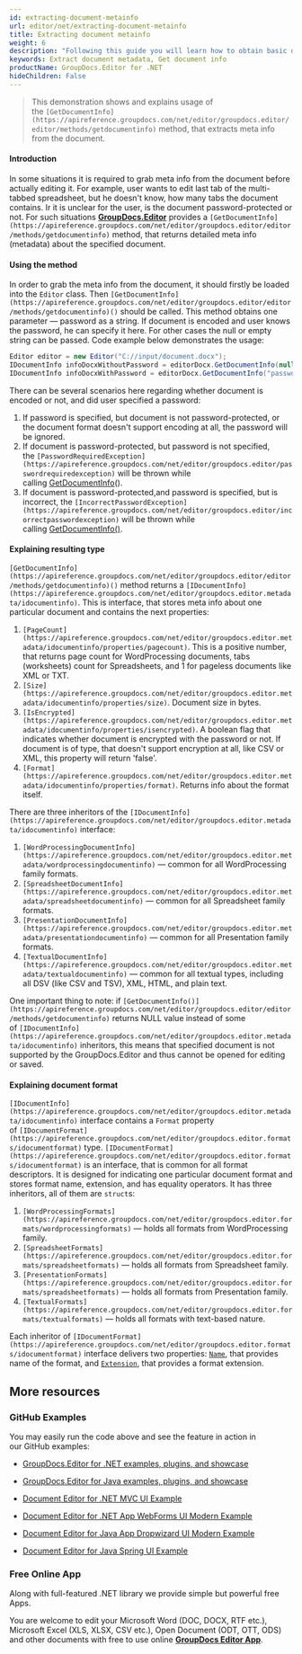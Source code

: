 ```yaml
---
id: extracting-document-metainfo
url: editor/net/extracting-document-metainfo
title: Extracting document metainfo
weight: 6
description: "Following this guide you will learn how to obtain basic document metadata like pages count, size, file type before editing it with GroupDocs.Editor for .NET API."
keywords: Extract document metadata, Get document info
productName: GroupDocs.Editor for .NET
hideChildren: False
---
```

> This demonstration shows and explains usage of the `[GetDocumentInfo](https://apireference.groupdocs.com/net/editor/groupdocs.editor/editor/methods/getdocumentinfo)` method, that extracts meta info from the document.

#### Introduction

In some situations it is required to grab meta info from the document before actually editing it. For example, user wants to edit last tab of the multi-tabbed spreadsheet, but he doesn't know, how many tabs the document contains. Ir it is unclear for the user, is the document password-protected or not. For such situations [**GroupDocs.Editor**](https://products.groupdocs.com/editor/net) provides a `[GetDocumentInfo](https://apireference.groupdocs.com/net/editor/groupdocs.editor/editor/methods/getdocumentinfo)` method, that returns detailed meta info (metadata) about the specified document.

#### Using the method

In order to grab the meta info from the document, it should firstly be loaded into the `Editor` class. Then `[GetDocumentInfo](https://apireference.groupdocs.com/net/editor/groupdocs.editor/editor/methods/getdocumentinfo)()` should be called. This method obtains one parameter — password as a string. If document is encoded and user knows the password, he can specify it here. For other cases the null or empty string can be passed. Code example below demonstrates the usage:

```csharp
Editor editor = new Editor("C://input/document.docx");
IDocumentInfo infoDocxWithoutPassword = editorDocx.GetDocumentInfo(null);
IDocumentInfo infoDocxWithPassword = editorDocx.GetDocumentInfo("password"); 
```

There can be several scenarios here regarding whether document is encoded or not, and did user specified a password:

1.  If password is specified, but document is not password-protected, or the document format doesn't support encoding at all, the password will be ignored.
2.  If document is password-protected, but password is not specified, the `[PasswordRequiredException](https://apireference.groupdocs.com/net/editor/groupdocs.editor/passwordrequiredexception)` will be thrown while calling [GetDocumentInfo](https://apireference.groupdocs.com/net/editor/groupdocs.editor/editor/methods/getdocumentinfo)().
3.  If document is password-protected,and password is specified, but is incorrect, the `[IncorrectPasswordException](https://apireference.groupdocs.com/net/editor/groupdocs.editor/incorrectpasswordexception)` will be thrown while calling [GetDocumentInfo()](https://apireference.groupdocs.com/net/editor/groupdocs.editor/editor/methods/getdocumentinfo).

#### Explaining resulting type

`[GetDocumentInfo](https://apireference.groupdocs.com/net/editor/groupdocs.editor/editor/methods/getdocumentinfo)()` method returns a `[IDocumentInfo](https://apireference.groupdocs.com/net/editor/groupdocs.editor.metadata/idocumentinfo)`. This is interface, that stores meta info about one particular document and contains the next properties:

1.  `[PageCount](https://apireference.groupdocs.com/net/editor/groupdocs.editor.metadata/idocumentinfo/properties/pagecount)`. This is a positive number, that returns page count for WordProcessing documents, tabs (worksheets) count for Spreadsheets, and 1 for pageless documents like XML or TXT.
2.  `[Size](https://apireference.groupdocs.com/net/editor/groupdocs.editor.metadata/idocumentinfo/properties/size)`. Document size in bytes.
3.  `[IsEncrypted](https://apireference.groupdocs.com/net/editor/groupdocs.editor.metadata/idocumentinfo/properties/isencrypted)`. A boolean flag that indicates whether document is encrypted with the password or not. If document is of type, that doesn't support encryption at all, like CSV or XML, this property will return 'false'.
4.  `[Format](https://apireference.groupdocs.com/net/editor/groupdocs.editor.metadata/idocumentinfo/properties/format)`. Returns info about the format itself.

There are three inheritors of the `[IDocumentInfo](https://apireference.groupdocs.com/net/editor/groupdocs.editor.metadata/idocumentinfo)` interface:

1.  `[WordProcessingDocumentInfo](https://apireference.groupdocs.com/net/editor/groupdocs.editor.metadata/wordprocessingdocumentinfo)` — common for all WordProcessing family formats.
2.  `[SpreadsheetDocumentInfo](https://apireference.groupdocs.com/net/editor/groupdocs.editor.metadata/spreadsheetdocumentinfo)` — common for all Spreadsheet family formats.
3.  `[PresentationDocumentInfo](https://apireference.groupdocs.com/net/editor/groupdocs.editor.metadata/presentationdocumentinfo)` — common for all Presentation family formats.
4.  `[TextualDocumentInfo](https://apireference.groupdocs.com/net/editor/groupdocs.editor.metadata/textualdocumentinfo)` — common for all textual types, including all DSV (like CSV and TSV), XML, HTML, and plain text.

One important thing to note: if `[GetDocumentInfo()](https://apireference.groupdocs.com/net/editor/groupdocs.editor/editor/methods/getdocumentinfo)` returns NULL value instead of some of `[IDocumentInfo](https://apireference.groupdocs.com/net/editor/groupdocs.editor.metadata/idocumentinfo)` inheritors, this means that specified document is not supported by the GroupDocs.Editor and thus cannot be opened for editing or saved.

#### Explaining document format

`[IDocumentInfo](https://apireference.groupdocs.com/net/editor/groupdocs.editor.metadata/idocumentinfo)` interface contains a `Format` property of `[IDocumentFormat](https://apireference.groupdocs.com/net/editor/groupdocs.editor.formats/idocumentformat)` type. `[IDocumentFormat](https://apireference.groupdocs.com/net/editor/groupdocs.editor.formats/idocumentformat)` is an interface, that is common for all format descriptors. It is designed for indicating one particular document format and stores format name, extension, and has equality operators. It has three inheritors, all of them are `struct`s:

1.  `[WordProcessingFormats](https://apireference.groupdocs.com/net/editor/groupdocs.editor.formats/wordprocessingformats)` — holds all formats from WordProcessing family.
2.  `[SpreadsheetFormats](https://apireference.groupdocs.com/net/editor/groupdocs.editor.formats/spreadsheetformats)` — holds all formats from Spreadsheet family.
3.  `[PresentationFormats](https://apireference.groupdocs.com/net/editor/groupdocs.editor.formats/spreadsheetformats)` — holds all formats from Presentation family.
4.  `[TextualFormats](https://apireference.groupdocs.com/net/editor/groupdocs.editor.formats/textualformats)` — holds all formats with text-based nature.

Each inheritor of `[IDocumentFormat](https://apireference.groupdocs.com/net/editor/groupdocs.editor.formats/idocumentformat)` interface delivers two properties: [`Name`](https://apireference.groupdocs.com/net/editor/groupdocs.editor.formats/idocumentformat/properties/name), that provides name of the format, and [`Extension`](https://apireference.groupdocs.com/net/editor/groupdocs.editor.formats/idocumentformat/properties/extension), that provides a format extension.

## More resources

### GitHub Examples

You may easily run the code above and see the feature in action in our GitHub examples:

*   [GroupDocs.Editor for .NET examples, plugins, and showcase](https://github.com/groupdocs-editor/GroupDocs.Editor-for-.NET)
    
*   [GroupDocs.Editor for Java examples, plugins, and showcase](https://github.com/groupdocs-editor/GroupDocs.Editor-for-Java)
    
*   [Document Editor for .NET MVC UI Example](https://github.com/groupdocs-editor/GroupDocs.Editor-for-.NET-MVC)
    
*   [Document Editor for .NET App WebForms UI Modern Example](https://github.com/groupdocs-editor/GroupDocs.Editor-for-.NET-WebForms)
    
*   [Document Editor for Java App Dropwizard UI Modern Example](https://github.com/groupdocs-editor/GroupDocs.Editor-for-Java-Dropwizard)
    
*   [Document Editor for Java Spring UI Example](https://github.com/groupdocs-editor/GroupDocs.Editor-for-Java-Spring)
    

### Free Online App

Along with full-featured .NET library we provide simple but powerful free Apps.

You are welcome to edit your Microsoft Word (DOC, DOCX, RTF etc.), Microsoft Excel (XLS, XLSX, CSV etc.), Open Document (ODT, OTT, ODS) and other documents with free to use online **[GroupDocs Editor App](https://products.groupdocs.app/editor)**.
